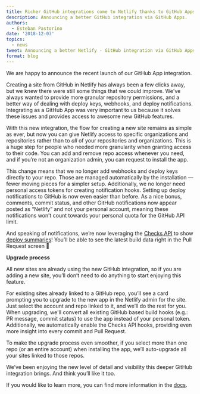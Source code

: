 ```yaml
---
title: Richer GitHub integrations come to Netlify thanks to GitHub Apps
description: Announcing a better GitHub integration via GitHub Apps.
authors:
  - Esteban Pastorino
date: '2018-12-03'
topics:
  - news
tweet: Announcing a better Netlify - GitHub integration via GitHub Apps.
format: blog
---
```

We are happy to announce the recent launch of our GitHub App integration.

Creating a site from GitHub in Netlify has always been a few clicks away, but we knew there were still some things that we could improve. We've always wanted to provide more granular repository permissions, and a better way of dealing with deploy keys, webhooks, and deploy notifications.
Integrating as a GitHub App was very important to us because it solves these issues and provides access to awesome new GitHub features.

With this new integration, the flow for creating a new site remains as simple as ever, but now you can give Netlify access to specific organizations and repositories rather than to *all* of your repositories and organizations. This is a huge step for people who needed more granularity when granting access to their code. You can add and remove repo access whenever you need, and if you’re not an organization admin, you can request to install the app.

This change means that we no longer add webhooks and deploy keys directly to your repo. Those are managed automatically by the installation — fewer moving pieces for a simpler setup. 
Additionally, we no longer need personal access tokens for creating notification hooks. Setting up deploy notifications to GitHub is now even easier than before. As a nice bonus, comments, commit status, and other GitHub notifications now appear posted as “Netlify” and not your personal account, meaning these notifications won’t count towards your personal quota for the GitHub API limit.

And speaking of notifications, we’re now leveraging the [Checks API](https://blog.github.com/2018-05-07-introducing-checks-api/) to show [deploy summaries](https://www.netlify.com/blog/2018/09/05/more-confident-deployments-thanks-to-netlify-deploy-summaries/)! You’ll be able to see the latest build data right in the Pull Request screen 🎉

**Upgrade process**

All new sites are already using the new GitHub integration, so if you are adding a new site, you’ll don’t need to do anything to start enjoying this feature.

For existing sites already linked to a GitHub repo, you’ll see a card prompting you to upgrade to the new app in the Netlify admin for the site. Just select the account and repo linked to it, and we’ll do the rest for you.
When upgrading, we'll convert all existing GitHub based build hooks (e.g.: PR message, commit status) to use the app instead of your personal token. Additionally, we automatically enable the Checks API hooks, providing even more insight into every commit and Pull Request.

To make the upgrade process even smoother, if you select more than one repo (or an entire account) when installing the app, we’ll auto-upgrade all your sites linked to those repos.

We’ve been enjoying the new level of detail and visibility this deeper GitHub integration brings. And think you’ll like it too.

If you would like to learn more, you can find more information in the [docs](https://www.netlify.com/docs/github-permissions/).

